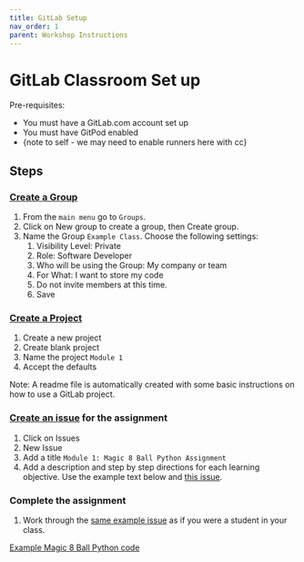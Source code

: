 ```yaml
---
title: GitLab Setup
nav_order: 1
parent: Workshop Instructions 
---
```


# GitLab Classroom Set up 

Pre-requisites:
- You must have a GitLab.com account set up 
- You must have GitPod enabled
- {note to self - we may need to enable runners here with cc}

## Steps

### [Create a Group](https://docs.gitlab.com/ee/user/group/manage.html#create-a-group)
1. From the `main menu` go to `Groups`. 
1. Click on New group to create a group, then Create group. 
1. Name the Group `Example Class`. Choose the following settings:
    1. Visibility Level: Private
    1. Role: Software Developer
    1. Who will be using the Group: My company or team
    1. For What: I want to store my code
    1. Do not invite members at this time. 
    1. Save

### [Create a Project](https://docs.gitlab.com/ee/user/project/working_with_projects.html#create-a-project)
1. Create a new project 
1. Create blank project
1. Name the project `Module 1`
1. Accept the defaults

Note: A readme file is automatically created with some basic instructions on how to use a GitLab project. 

### [Create an issue](https://docs.gitlab.com/ee/user/project/issues/managing_issues.html#create-an-issue) for the assignment
1. Click on Issues
1. New Issue
1. Add a title `Module 1: Magic 8 Ball Python Assignment `
1. Add a description and step by step directions for each learning objective. Use the example text below and [this issue](https://gitlab.com/devops-education/workshops/practical-classroom-workshop/-/issues/1). 

### Complete the assignment
1. Work through the [same example issue](https://gitlab.com/devops-education/workshops/practical-classroom-workshop/-/issues/1) as if you were a student in your class. 


[Example Magic 8 Ball Python code](https://gitlab.com/devops-education/workshops/practical-classroom-workshop/-/blob/main/sample_code.txt)
